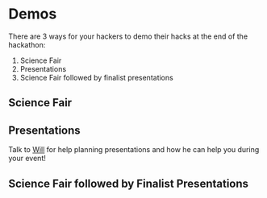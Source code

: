 # Demos

There are 3 ways for your hackers to demo their hacks at the end of the hackathon:

1. Science Fair
2. Presentations
3. Science Fair followed by finalist presentations

## Science Fair

## Presentations


Talk to [Will](https://twitter.com/wrussell1999) for help planning presentations and how he can help you during your event!

## Science Fair followed by Finalist Presentations

